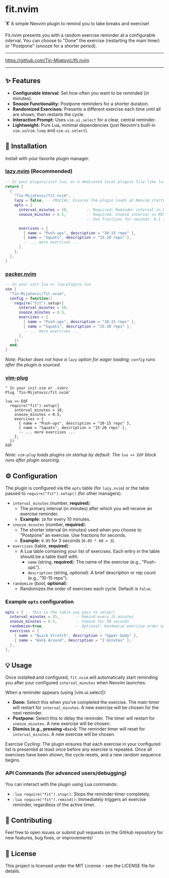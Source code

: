 # fit.nvim

🏋️ A simple Neovim plugin to remind you to take breaks and exercise!

Fit.nvim presents you with a random exercise reminder at a configurable interval. You can choose to "Done" the exercise (restarting the main timer) or "Postpone" (snooze for a shorter period).

---

<https://github.com/Tin-Mijatovic/fit.nvim>

---

## ✨ Features

* **Configurable Interval:** Set how often you want to be reminded (in minutes).
* **Snooze Functionality:** Postpone reminders for a shorter duration.
* **Randomized Exercises:** Presents a different exercise each time until all are shown, then restarts the cycle.
* **Interactive Prompt:** Uses `vim.ui.select` for a clear, central reminder.
* **Lightweight:** Pure Lua, minimal dependencies (just Neovim's built-in `vim.uv`/`vim.loop` and `vim.ui.select`).

## 🚀 Installation

Install with your favorite plugin manager.

### [lazy.nvim](https://github.com/folke/lazy.nvim) (Recommended)

```lua
-- In your plugins/init.lua, or a dedicated local plugins file like lua/config/plugins/fit.lua
return {
  {
    "Tin-Mijatovic/fit.nvim",
    lazy = false, -- CRUCIAL: Ensures the plugin loads at Neovim startup.
    opts = {
      interval_minutes = 10,        -- Required: Reminder interval in MINUTES (e.g., 10 minutes)
      snooze_minutes = 0.5,         -- Required: Snooze interval in MINUTES (e.g., 0.5 minutes = 30 seconds)
                                    -- Use fractions for seconds: 0.1 for 6s, 0.05 for 3s etc.

      exercises = {
        { name = "Push-ups", description = "10-15 reps" },
        { name = "Squats", description = "15-20 reps" },
        -- ... more exercises ...
      },
    },
  },
}
```

### [packer.nvim](https://github.com/wbthomason/packer.nvim)

```lua
-- In your init.lua or lua/plugins.lua
use {
  "Tin-Mijatovic/fit.nvim",
  config = function()
    require("fit").setup({
      interval_minutes = 10,
      snooze_minutes = 0.5,
      exercises = {
        { name = "Push-ups", description = "10-15 reps" },
        { name = "Squats", description = "15-20 reps" },
        -- ... more exercises ...
      },
    })
  end,
}
```

*Note: Packer does not have a `lazy` option for eager loading; `config` runs after the plugin is sourced.*

### [vim-plug](https://github.com/junegunn/vim-plug)

```vim
" In your init.vim or .vimrc
Plug 'Tin-Mijatovic/fit.nvim'

lua << EOF
  require("fit").setup({
    interval_minutes = 10,
    snooze_minutes = 0.5,
    exercises = {
      { name = "Push-ups", description = "10-15 reps" },
      { name = "Squats", description = "15-20 reps" },
      -- ... more exercises ...
    },
  })
EOF
```

*Note: `vim-plug` loads plugins on startup by default. The `lua << EOF` block runs after plugin sourcing.*

## ⚙️ Configuration

The plugin is configured via the `opts` table (for `lazy.nvim`) or the table passed to `require("fit").setup()` (for other managers).

* `interval_minutes` (number, **required**):
  * The primary interval (in minutes) after which you will receive an exercise reminder.
  * **Example:** `10` for every 10 minutes.
* `snooze_minutes` (number, **required**):
  * The shorter interval (in minutes) used when you choose to "Postpone" an exercise. Use fractions for seconds.
  * **Example:** `0.05` for 3 seconds (`0.05 * 60 = 3`).
* `exercises` (table, **required**):
  * A Lua table containing your list of exercises. Each entry in the table should be a table itself with:
    * `name` (string, **required**): The name of the exercise (e.g., "Push-ups").
    * `description` (string, *optional*): A brief description or rep count (e.g., "10-15 reps").
* `randomize` (bool, **optional**):
  * Randomizes the order of exercises each cycle. Default is `false`.

### Example `opts` configuration

```lua
opts = { -- This is the table you pass to setup()
  interval_minutes = 15,       -- Remind every 15 minutes
  snooze_minutes = 0.5,        -- Snooze for 30 seconds
  randomize=true,              -- Optional: Randomize exercise order each cycle (default: false)
  exercises = {
    { name = "Quick Stretch", description = "Upper body" },
    { name = "Walk Around", description = "2 minutes" },
  },
},
```

## 💡 Usage

Once installed and configured, `fit.nvim` will automatically start reminding you after your configured `interval_minutes` when Neovim launches.

When a reminder appears (using |vim.ui.select|):

* **Done:** Select this when you've completed the exercise. The main timer
    will restart for `interval_minutes`. A new exercise will be chosen for
    the next reminder.
* **Postpone:** Select this to delay the reminder. The timer will restart
    for `snooze_minutes`. A new exercise will be chosen.
* **Dismiss (e.g., pressing `<Esc>`):** The reminder timer will reset for
    `interval_minutes`. A new exercise will be chosen.

Exercise Cycling:
The plugin ensures that each exercise in your configured list is presented
at least once before any exercise is repeated. Once all exercises have been
shown, the cycle resets, and a new random sequence begins.

### API Commands (for advanced users/debugging)

You can interact with the plugin using Lua commands:

* `:lua require("fit").stop()`: Stops the reminder timer completely.
* `:lua require("fit").remind()`: Immediately triggers an exercise reminder, regardless of the active timer.

## 🤝 Contributing

Feel free to open issues or submit pull requests on the GitHub repository for new features, bug fixes, or improvements!

## 📄 License

This project is licensed under the MIT License - see the LICENSE file for details.
